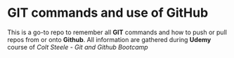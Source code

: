 # GIT commands and use of GitHub

This is a go-to repo to remember all **GIT** commands and how to push or pull repos from or onto **Github**. All information are gathered during **Udemy** course of *Colt Steele - Git and Github Bootcamp*